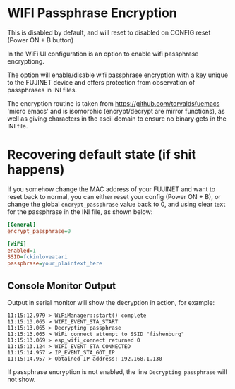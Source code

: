 # WIFI Passphrase Encryption

This is disabled by default, and will reset to disabled on CONFIG reset (Power ON + B button)

In the WiFi UI configuration is an option to enable wifi passphrase encryptiong.

The option will enable/disable wifi passphrase encryption with a key unique to the FUJINET device and offers protection from observation of passphrases in INI files.

The encryption routine is taken from https://github.com/torvalds/uemacs 'micro emacs' and is isomorphic (encrypt/decrypt are mirror functions), as well as giving characters in the ascii domain to ensure no binary gets in the INI file.

# Recovering default state (if shit happens)

If you somehow change the MAC address of your FUJINET and want to reset back to normal, you can either reset your config (Power ON + B), or change the global `encrypt_passphrase` value back to 0, and using clear text for the passphrase in the INI file, as shown below:

```ini
[General]
encrypt_passphrase=0

[WiFi]
enabled=1
SSID=fckinloveatari
passphrase=your_plaintext_here
```

## Console Monitor Output
Output in serial monitor will show the decryption in action, for example:
```
11:15:12.979 > WiFiManager::start() complete
11:15:13.065 > WIFI_EVENT_STA_START
11:15:13.065 > Decrypting passphrase
11:15:13.065 > WiFi connect attempt to SSID "fishenburg"
11:15:13.069 > esp_wifi_connect returned 0
11:15:13.124 > WIFI_EVENT_STA_CONNECTED
11:15:14.957 > IP_EVENT_STA_GOT_IP
11:15:14.957 > Obtained IP address: 192.168.1.130
```

If passphrase encryption is not enabled, the line `Decrypting passphrase` will not show.
